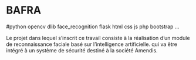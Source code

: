 # BAFRA
#python opencv dlib face_recognition flask html css js php bootstrap ...

Le projet dans lequel s’inscrit ce travail consiste à la réalisation d’un module de reconnaissance faciale basé sur l’intelligence artificielle. qui va être intégré à un système de sécurité destiné à la société Amendis.
